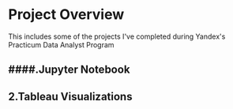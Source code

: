 # Project Overview
This includes some of the projects I've completed during Yandex's Practicum Data Analyst Program

####.Jupyter Notebook
  -
2.Tableau Visualizations
  -
  

